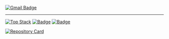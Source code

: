 [![Gmail Badge](https://img.shields.io/badge/-ho46825@gmail.com-c14438?style=flat&logo=Gmail&logoColor=white&link=mailto:ho46825@gmail.com)](mailto:ho46825@gmail.com) 
<hr>  

[![Top Stack](https://widget.realdeveloper.pro/api/top?stack=JavaScript,react,nodejs)](https://github.com/rnintai)
[![Badge](https://widget.realdeveloper.pro/api/badge?title=Languages%20and%20Framework&badges=JavaScript,React,node.js,Express.js,TypeScript,jQuery)](https://github.com/rnintai)
[![Badge](https://widget.realdeveloper.pro/api/badge?title=Database%20and%20DevOps&badges=MySQL,AWS%20EC2,AWS%20S3,AWS%20Route%2053,Github,Jenkins)](https://github.com/rnintai)

[![Repository Card](https://widget.realdeveloper.pro/api/card?user=Park-Systems-web&repo=Nanoscientific-Symposium)](https://github.com/kijepark/adserver-tutorial)
<!-- [![Github stats](https://github-readme-stats.vercel.app/api?username=rnintai&show_icons=true&include_all_commits=true)](https://github.com/rnintai/github-readme-stats) -->
<!-- [![Top Langs](https://github-readme-stats.vercel.app/api/top-langs/?username=rnintai&layout=compact)](https://github.com/rnintai/github-readme-stats) -->
